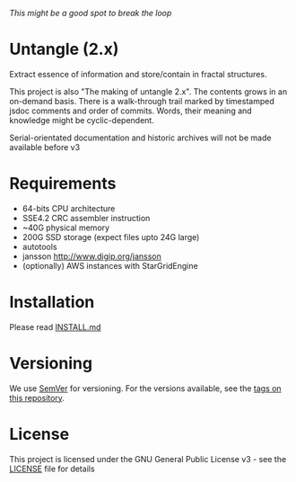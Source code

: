 _This might be a good spot to break the loop_

# Untangle (2.x)

Extract essence of information and store/contain in fractal structures. 

This project is also "The making of untangle 2.x". 
The contents grows in an on-demand basis.
There is a walk-through trail marked by timestamped jsdoc comments and order of commits.
Words, their meaning and knowledge might be cyclic-dependent.  

Serial-orientated documentation and historic archives will not be made available before v3
 
# Requirements

*   64-bits CPU architecture
*   SSE4.2 CRC assembler instruction 
*   ~40G physical memory
*   200G SSD storage (expect files upto 24G large)
*   autotools
*   jansson http://www.digip.org/jansson
*   (optionally) AWS instances with StarGridEngine

# Installation

Please read [INSTALL.md](INSTALL.md)

# Versioning

We use [SemVer](http://semver.org/) for versioning. For the versions available, see the [tags on this repository](https://github.com/xyzzy/untangle/tags).

# License

This project is licensed under the GNU General Public License v3 - see the [LICENSE](LICENSE) file for details
